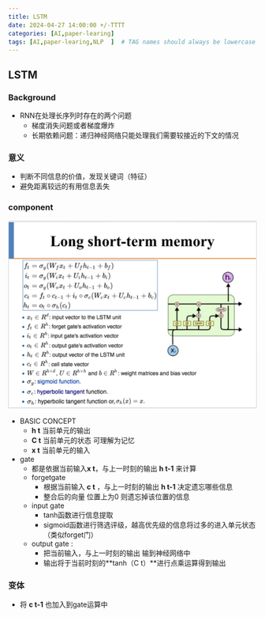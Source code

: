 ```yaml
---
title: LSTM
date: 2024-04-27 14:00:00 +/-TTTT
categories: [AI,paper-learing]
tags: [AI,paper-learing,NLP  ]  # TAG names should always be lowercase
---
```


## LSTM
### Background
* RNN在处理长序列时存在的两个问题
  * 梯度消失问题或者梯度爆炸
  * 长期依赖问题：递归神经网络只能处理我们需要较接近的下文的情况
  
### 意义
* 判断不同信息的价值，发现关键词（特征）
* 避免距离较远的有用信息丢失

### component
![lstm](img/LSTM.png)
* BASIC CONCEPT
  * **h t** 当前单元的输出
  * **C t** 当前单元的状态 可理解为记忆
  * **x t** 当前单元的输入
* gate
  * 都是依据当前输入**x t**，与上一时刻的输出 **h t-1** 来计算
  * forgetgate
    * 根据当前输入 **c t** ，与上一时刻的输出 **h t-1** 决定遗忘哪些信息
    * 整合后的向量 位置上为0 则遗忘掉该位置的信息
  * input gate
    * tanh函数进行信息提取
    * sigmoid函数进行筛选评级，越高优先级的信息将过多的进入单元状态（类似forget门）
  * output gate : 
    * 把当前输入，与上一时刻的输出 输到神经网络中
    * 输出将于当前时刻的**tanh（C t）**进行点乘运算得到输出

### 变体
* 将 **c t-1** 也加入到gate运算中
